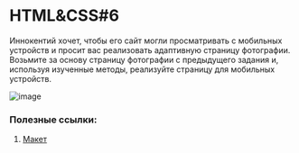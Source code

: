 # HTML&CSS#6

Иннокентий хочет, чтобы его сайт могли просматривать с мобильных устройств и просит вас реализовать адаптивную страницу фотографии.
Возьмите за основу страницу фотографии с предыдущего задания и, используя изученные методы, реализуйте страницу для мобильных устройств.

![image](https://user-images.githubusercontent.com/43530589/153860128-39a910c6-deee-4b5d-86b9-677769848e77.png)

### Полезные ссылки:
   
1.  [Макет](https://www.figma.com/file/xgE9Efr5njC5VnIvB9HBOz/PCRJS?node-id=200%3A76)

